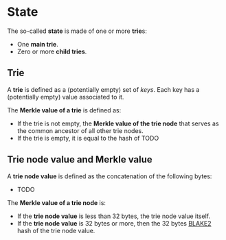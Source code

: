 # State

The so-called **state** is made of one or more **trie**s:

- One **main trie**.
- Zero or more **child tries**.

## Trie

A **trie** is defined as a (potentially empty) set of *keys*.
Each key has a (potentially empty) value associated to it.

The **Merkle value of a trie** is defined as:

- If the trie is not empty, the **Merkle value of the trie node** that serves as the common ancestor of all other trie nodes. 
- If the trie is empty, it is equal to the hash of TODO

## Trie node value and Merkle value

A **trie node value** is defined as the concatenation of the following bytes:

- TODO

The **Merkle value of a trie node** is:

- If the **trie node value** is less than 32 bytes, the trie node value itself.
- If the **trie node value** is 32 bytes or more, then the 32 bytes [BLAKE2](https://datatracker.ietf.org/doc/html/rfc7693) hash of the trie node value.
